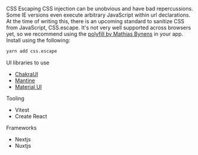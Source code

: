 <!-- javascript_frontend_tips.md -->

CSS Escaping
CSS injection can be unobvious and have bad repercussions. Some IE versions even execute arbitrary JavaScript within url declarations. At the time of writing this, there is an upcoming standard to sanitize CSS from JavaScript, CSS.escape. It's not very well supported across browsers yet, so we recommend using the [polyfill by Mathias Bynens](https://github.com/mathiasbynens/CSS.escape) in your app. Install using the following:

```bash
yarn add css.escape
```

UI libraries to use
- [ChakraUI](https://chakra-ui.com/)
- [Mantine](https://mantine.dev/styles/sx/)
- [Material UI](https://mui.com)

Tooling
- Vitest
- Create React

Frameworks
- Nextjs
- Nuxtjs


